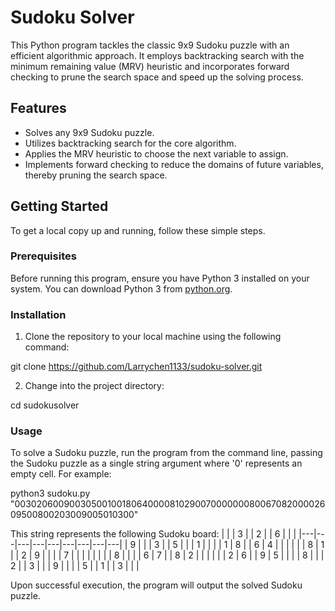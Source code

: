 # Sudoku Solver

This Python program tackles the classic 9x9 Sudoku puzzle with an efficient algorithmic approach. It employs backtracking search with the minimum remaining value (MRV) heuristic and incorporates forward checking to prune the search space and speed up the solving process.

## Features

- Solves any 9x9 Sudoku puzzle.
- Utilizes backtracking search for the core algorithm.
- Applies the MRV heuristic to choose the next variable to assign.
- Implements forward checking to reduce the domains of future variables, thereby pruning the search space.

## Getting Started

To get a local copy up and running, follow these simple steps.

### Prerequisites

Before running this program, ensure you have Python 3 installed on your system. You can download Python 3 from [python.org](https://www.python.org/downloads/).

### Installation

1. Clone the repository to your local machine using the following command:

git clone https://github.com/Larrychen1133/sudoku-solver.git


2. Change into the project directory:

cd sudokusolver


### Usage

To solve a Sudoku puzzle, run the program from the command line, passing the Sudoku puzzle as a single string argument where '0' represents an empty cell. For example:

python3 sudoku.py "003020600900305001001806400008102900700000008006708200002609500800203009005010300"



This string represents the following Sudoku board:
|   |   | 3 |   | 2 |   | 6 |   |   |
|---|---|---|---|---|---|---|---|---|
| 9 |   |   | 3 |   | 5 |   |   | 1 |
|   |   | 1 | 8 |   | 6 | 4 |   |   |
|   |   | 8 | 1 |   | 2 | 9 |   |   |
| 7 |   |   |   |   |   |   |   | 8 |
|   |   | 6 | 7 |   | 8 | 2 |   |   |
|   |   | 2 | 6 |   | 9 | 5 |   |   |
| 8 |   |   | 2 |   | 3 |   |   | 9 |
|   |   | 5 |   | 1 |   | 3 |   |   |




Upon successful execution, the program will output the solved Sudoku puzzle.
